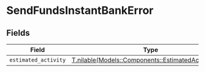 # SendFundsInstantBankError


## Fields

| Field                                                                                                  | Type                                                                                                   | Required                                                                                               | Description                                                                                            |
| ------------------------------------------------------------------------------------------------------ | ------------------------------------------------------------------------------------------------------ | ------------------------------------------------------------------------------------------------------ | ------------------------------------------------------------------------------------------------------ |
| `estimated_activity`                                                                                   | [T.nilable(Models::Components::EstimatedActivityError)](../../models/shared/estimatedactivityerror.md) | :heavy_minus_sign:                                                                                     | N/A                                                                                                    |